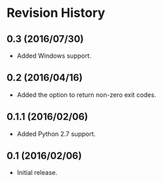 # Revision History

## 0.3 (2016/07/30)

- Added Windows support.

## 0.2 (2016/04/16)

- Added the option to return non-zero exit codes.

## 0.1.1 (2016/02/06)

- Added Python 2.7 support.

## 0.1 (2016/02/06)

 - Initial release.
